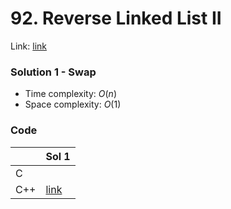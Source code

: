 # 92. Reverse Linked List II
Link: [link](https://leetcode.com/problems/reverse-linked-list-ii/)

### Solution 1 - Swap
* Time complexity: $O(n)$
* Space complexity: $O(1)$

### Code
||Sol 1|
|-|-|
|C||
|C++|[link](./sol_1/main.cpp)|